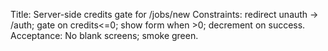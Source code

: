 Title: Server-side credits gate for /jobs/new
Constraints: redirect unauth -> /auth; gate on credits<=0; show form when >0; decrement on success.
Acceptance: No blank screens; smoke green.
